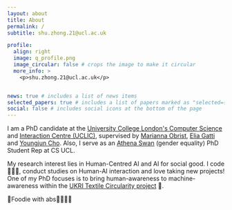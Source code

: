 ```yaml
---
layout: about
title: About
permalink: /
subtitle: shu.zhong.21@ucl.ac.uk

profile:
  align: right
  image: q_profile.png
  image_circular: false # crops the image to make it circular
  more_info: >
    <p>shu.zhong.21@ucl.ac.uk</p>


news: true # includes a list of news items
selected_papers: true # includes a list of papers marked as "selected={true}"\
social: false # includes social icons at the bottom of the page
---
```


I am a PhD candidate at the [University College London's Computer Science](https://www.ucl.ac.uk/computer-science/research/research-labs/multi-sensory-devices) and [Interaction Centre (UCLIC)](https://www.ucl.ac.uk/uclic), supervised by [Marianna Obrist](https://profiles.ucl.ac.uk/78441-marianna-obrist), [Elia Gatti](https://profiles.ucl.ac.uk/93101-elia-gatti) and [Youngjun Cho](https://profiles.ucl.ac.uk/54637-youngjun-cho). Also, I serve as an [Athena Swan](https://www.ucl.ac.uk/computer-science/about/equity-diversity-and-inclusion/gender-equality-athena-swa) (gender equality) PhD Student Rep at CS UCL.

My research interest lies in Human-Centred AI and AI for social good. I code 👩🏻‍💻, conduct studies on Human-AI interaction and love taking new projects! One of my PhD focuses is to bring human-awareness to machine-awareness within the [UKRI Textile Circularity project](https://textilescircularity.rca.ac.uk/) 🧶. 

🥢Foodie with abs🤸‍♀️🧘‍♀️